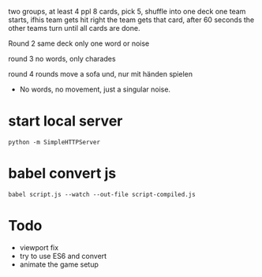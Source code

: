 



two groups, at least 4 ppl
8 cards, pick 5, shuffle into one deck
one team starts, ifhis team gets hit right the team gets that card, after 60 seconds the other teams turn until all cards are done.

Round 2
same deck only one word or noise

round 3
no words, only charades

round 4 rounds
move a sofa und, nur mit händen spielen
* No words, no movement, just a singular noise.

# start local server
```
python -m SimpleHTTPServer
```

# babel convert js
```
babel script.js --watch --out-file script-compiled.js
```

# Todo
* viewport fix
* try to use ES6 and convert
* animate the game setup
